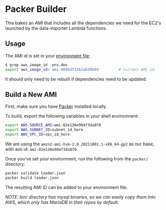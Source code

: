 # Packer Builder

This bakes an AMI that includes all the dependencies we need for the EC2's launched by the data-importer Lambda functions.

## Usage

The AMI id is set in your [environment file](https://github.com/rxvantage/data-importer/blob/master/env.template):

```bash
$ grep aws_image_id .env.dev
export aws_image_id='ami-0896df3262a030b69'        # Current AMI id
```

It should only need to be rebuilt if dependencies need to be updated.

## Build a New AMI

First, make sure you have [Packer](https://www.packer.io/) installed locally.

To build, export the following variables in your shell enviromnent:

```bash
export AWS_SOURCE_AMI=ami-02e136e904f3da870
export AWS_SUBNET_ID=subnet_id_here
export AWS_VPC_ID=vpc_id_here
```

We are using the `amzn2-ami-hvm-2.0.20211001.1-x86_64-gp2` as our base, with ami id: `ami-02e136e904f3da870`.

Once you've set your environment, run the following from the `packer/` directory:

```bash
packer validate loader.json
packer build loader.json
```

The resulting AMI ID can be added to your environment file.

_NOTE: bin/ directory has mysql binaries, so we can easily copy them into AWS, which only has MariaDB in their repos by default._
